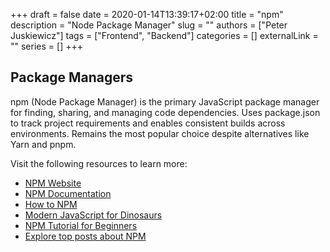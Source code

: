 +++ 
draft = false
date = 2020-01-14T13:39:17+02:00
title = "npm"
description = "Node Package Manager"
slug = ""
authors = ["Peter Juskiewicz"]
tags = ["Frontend", "Backend"]
categories = []
externalLink = ""
series = []
+++

## Package Managers

npm (Node Package Manager) is the primary JavaScript package manager for finding, sharing, and managing code dependencies. Uses package.json to track project requirements and enables consistent builds across environments. Remains the most popular choice despite alternatives like Yarn and pnpm.

Visit the following resources to learn more:

- [NPM Website](https://www.npmjs.com/)
- [NPM Documentation](https://docs.npmjs.com/)
- [How to NPM](https://github.com/workshopper/how-to-npm)
- [Modern JavaScript for Dinosaurs](https://peterxjang.com/blog/modern-javascript-explained-for-dinosaurs.html)
- [NPM Tutorial for Beginners](https://www.youtube.com/watch?v=2V1UUhBJ62Y)
- [Explore top posts about NPM](https://app.daily.dev/tags/npm?ref=roadmapsh)
